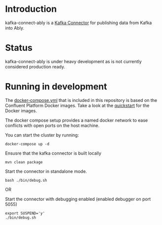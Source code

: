 # Introduction


kafka-connect-ably is a [Kafka Connector](http://kafka.apache.org/documentation.html#connect)
for publishing data from Kafka into Ably.

# Status

kafka-connect-ably is under heavy development as is not currently considered production ready.

# Running in development


The [docker-compose.yml](docker-compose.yml) that is included in this repository is based on the Confluent Platform Docker images.
Take a look at the [quickstart](http://docs.confluent.io/current/cp-docker-images/docs/quickstart.html#getting-started-with-docker-client)
for the Docker images.


The docker compose setup provides a named docker network to ease conflicts with open ports on the host machine.

You can start the cluster by running:

```
docker-compose up -d
```

Ensusre that the kafka connector is built locally

```
mvn clean package
```

Start the connector in standalone mode.

```
bash ./bin/debug.sh
```

OR

Start the connector with debugging enabled (enabled debugger on port 5055)

```
export SUSPEND='y'
./bin/debug.sh
```
